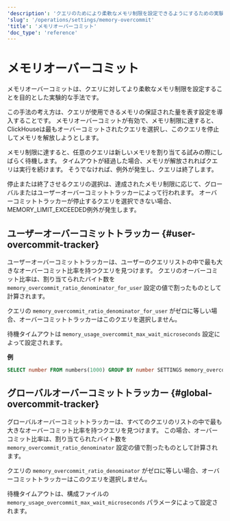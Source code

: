 ```yaml
---
'description': 'クエリのためにより柔軟なメモリ制限を設定できるようにするための実験的な技術。'
'slug': '/operations/settings/memory-overcommit'
'title': 'メモリオーバーコミット'
'doc_type': 'reference'
---
```



# メモリオーバーコミット

メモリオーバーコミットは、クエリに対してより柔軟なメモリ制限を設定することを目的とした実験的な手法です。

この手法の考え方は、クエリが使用できるメモリの保証された量を表す設定を導入することです。
メモリオーバーコミットが有効で、メモリ制限に達すると、ClickHouseは最もオーバーコミットされたクエリを選択し、このクエリを停止してメモリを解放しようとします。

メモリ制限に達すると、任意のクエリは新しいメモリを割り当てる試みの際にしばらく待機します。
タイムアウトが経過した場合、メモリが解放されればクエリは実行を続けます。
そうでなければ、例外が発生し、クエリは終了します。

停止または終了させるクエリの選択は、達成されたメモリ制限に応じて、グローバルまたはユーザーオーバーコミットトラッカーによって行われます。
オーバーコミットトラッカーが停止するクエリを選択できない場合、MEMORY_LIMIT_EXCEEDED例外が発生します。

## ユーザーオーバーコミットトラッカー {#user-overcommit-tracker}

ユーザーオーバーコミットトラッカーは、ユーザーのクエリリストの中で最も大きなオーバーコミット比率を持つクエリを見つけます。
クエリのオーバーコミット比率は、割り当てられたバイト数を `memory_overcommit_ratio_denominator_for_user` 設定の値で割ったものとして計算されます。

クエリの `memory_overcommit_ratio_denominator_for_user` がゼロに等しい場合、オーバーコミットトラッカーはこのクエリを選択しません。

待機タイムアウトは `memory_usage_overcommit_max_wait_microseconds` 設定によって設定されます。

**例**

```sql
SELECT number FROM numbers(1000) GROUP BY number SETTINGS memory_overcommit_ratio_denominator_for_user=4000, memory_usage_overcommit_max_wait_microseconds=500
```

## グローバルオーバーコミットトラッカー {#global-overcommit-tracker}

グローバルオーバーコミットトラッカーは、すべてのクエリのリストの中で最も大きなオーバーコミット比率を持つクエリを見つけます。
この場合、オーバーコミット比率は、割り当てられたバイト数を `memory_overcommit_ratio_denominator` 設定の値で割ったものとして計算されます。

クエリの `memory_overcommit_ratio_denominator` がゼロに等しい場合、オーバーコミットトラッカーはこのクエリを選択しません。

待機タイムアウトは、構成ファイルの `memory_usage_overcommit_max_wait_microseconds` パラメータによって設定されます。
